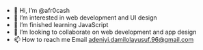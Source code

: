 - 👋 Hi, I’m @afr0cash
- 👀 I’m interested in web development and UI design
- 🌱 I’m finished learning JavaScript
- 💞️ I’m looking to collaborate on web development and app design
- 📫 How to reach me Email adeniyi.damilolayusuf.96@gmail.com

<!---
afr0cash/afr0cash is a ✨ special ✨ repository because its `README.md` (this file) appears on your GitHub profile.
You can click the Preview link to take a look at your changes.
--->
